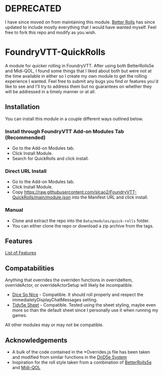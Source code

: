 # DEPRECATED
I have since moved on from maintaining this module. [Better Rolls](https://github.com/RedReign/FoundryVTT-BetterRolls5e) has since updated to include mostly everything that I would have wanted myself. Feel free to fork this repo and modify as you wish. 

# FoundryVTT-QuickRolls
A module for quicker rolling in FoundryVTT. After using both BetterRolls5e and Midi-QOL, I found some things that I liked about both but were not at the time available in either so I create my own module to get the rolling experience I wanted. Feel free to submit any bugs you find or features you'd like to see and I'll try to address them but no guarantees on whether they will be addressed in a timely manner or at all.

## Installation
You can install this module in a couple different ways outlined below.

### Install through FoundryVTT Add-on Modules Tab (Recommended)
* Go to the Add-on Modules tab.
* Click Install Module.
* Search for QuickRolls and click install.

### Direct URL Install
* Go to the Add-on Modules tab.
* Click Install Module.
* Copy https://raw.githubusercontent.com/slcao2/FoundryVTT-QuickRolls/main/module.json into the Manifest URL and click install.

### Manual
* Clone and extract the repo into the `Data/modules/quick-rolls` folder.
* You can either clone the repo or download a zip archive from the tags.

## Features
[List of Features](https://github.com/slcao2/FoundryVTT-QuickRolls/wiki/Features)

## Compatabilities
Anything that overrides the overriden functions in overrideItem, overrideActor, or overrideActorSetup will likely be incompatible.
* [Dice So Nice](https://gitlab.com/riccisi/foundryvtt-dice-so-nice) - Compatible. It should roll properly and respect the immediatelyDisplayChatMessages setting.
* [Tidy5e Sheet](https://github.com/sdenec/tidy5e-sheet) - Compatible. Tested using the sheet styling, maybe even more so than the default sheet since I personally use it when running my games.

All other modules may or may not be compatible.

## Acknowledgements
* A bulk of the code contained in the *Overrides.js file has been taken and modified from similar functions in the [DnD5e System](https://gitlab.com/foundrynet/dnd5e)
* Inspiration for the roll style taken from a combination of [BetterRolls5e](https://github.com/RedReign/FoundryVTT-BetterRolls5e) and [Midi-QOL](https://gitlab.com/tposney/midi-qol)
